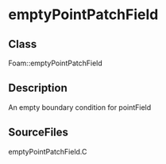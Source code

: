 # emptyPointPatchField 
## Class
Foam::emptyPointPatchField

## Description
An empty boundary condition for pointField

## SourceFiles
emptyPointPatchField.C

